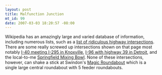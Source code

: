 ```yaml
--- 
layout: post
title: Malfunction Junction
mt_id: 99
date: 2007-03-03 18:20:57 -08:00
---
```

Wikipedia has an amazingly large and varied database of information, including numerous lists, such as a [list of ridiculous highway intersections](http://en.wikipedia.org/wiki/Malfunction_Junction).  There are some really screwed up intersections shown on that page most notably [I-40 meeting I-295 in Knoxville](http://maps.google.com/maps?q=Knoxville+TN&ll=35.968559,-83.928831&spn=0.007086,0.017231&t=h),    [I-96 with highway 39 in Detroit](http://maps.google.com/maps?q=Detroit+MI&ll=42.378733,-83.216962&spn=0.003448,0.007328&t=h),  and the local-to-me [Springfield Mixing Bowl](http://maps.google.com/maps?ie=UTF8&lr=lang_en&om=1&z=15&ll=38.784197,-77.172303&spn=0.027632,0.066133&t=h).  None of these intersections, however, can shake a stick at Swindon's [Magic Roundabout](http://en.wikipedia.org/wiki/Magic_Roundabout_%28Swindon%29) which is a single large central roundabout with 5 feeder roundabouts.
